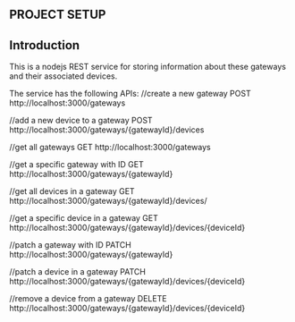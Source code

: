 ## PROJECT SETUP

## Introduction

This is a nodejs REST service for storing information about these gateways and their associated devices.

The service has the following APIs:
//create a new gateway
POST http://localhost:3000/gateways

//add a new device to a gateway
POST http://localhost:3000/gateways/{gatewayId}/devices

//get all gateways
GET http://localhost:3000/gateways

//get a specific gateway with ID
GET http://localhost:3000/gateways/{gatewayId}

//get all devices in a gateway
GET http://localhost:3000/gateways/{gatewayId}/devices/

//get a specific device in a gateway
GET http://localhost:3000/gateways/{gatewayId}/devices/{deviceId}

//patch a gateway with ID
PATCH http://localhost:3000/gateways/{gatewayId}

//patch a device in a gateway
PATCH http://localhost:3000/gateways/{gatewayId}/devices/{deviceId}

//remove a device from a gateway
DELETE http://localhost:3000/gateways/{gatewayId}/devices/{deviceId}
